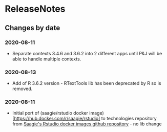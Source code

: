 ReleaseNotes
============

Changes by date
---------------

### 2020-08-11

 - Separate contexts 3.4.6 and 3.6.2 into 2 different apps until P&J will be able to handle multiple contexts.


### 2020-08-13

 - Add of R 3.6.2 version - RTextTools lib has been deprecated by R so is removed.


### 2020-08-11

 - Initial port of (saagie/rstudio docker image)[https://hub.docker.com/r/saagie/rstudio] to technologies repository from [Saagie's Rstudio docker images github repository](https://github.com/saagie/rstudio-docker) - no lib change
 
 